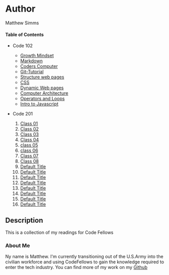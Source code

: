 # Author
Matthew Simms

#### Table of Contents
- Code 102
    * [Growth Mindset](/102-reading-notes/Growth-Mindset.md)
    * [Markdown](/102-reading-notes/markdown.md)
    * [Coders Computer](/102-reading-notes/coders-computer.md)
    * [Git-Tutorial](/102-reading-notes/Git_Tutorial.md)
    * [Structure web pages](/102-reading-notes/Structure_webpages.md)
    * [CSS](/102-reading-notes/CSS.md)
    * [Dynamic Web pages](/102-reading-notes/DynamicJavascript.md)
    * [Computer Architecture](/102-reading-notes/ComputerArch.md)
    * [Operators and Loops](/102-reading-notes/OperatorsLoops.md)
    * [Intro to Javascript](/102-reading-notes/Introjavascript.md)

- Code 201
    1. [Class 01](/201-reading-notes/class-01.md)
    1. [Class 02](/201-reading-notes/class-02.md)
    1. [Class 03](/201-reading-notes/class-03.md)
    1. [Class 04](/201-reading-notes/class-04.md)
    1. [class 05](/201-reading-notes/class-05.md)
    1. [class 06](/201-reading-notes/class-06.md)
    1. [Class 07](/201-reading-notes/class-07.md)
    1. [Class 08](/201-reading-notes/class-08.md)
    1. [Default Title](Changethiswhenthetimecomes)
    1. [Default Title](Changethiswhenthetimecomes)
    1. [Default Title](Changethiswhenthetimecomes)
    1. [Default Title](Changethiswhenthetimecomes)
    1. [Default Title](Changethiswhenthetimecomes)
    1. [Default Title](Changethiswhenthetimecomes)
    1. [Default Title](Changethiswhenthetimecomes)
    1. [Default Title](Changethiswhenthetimecomes)
## Description
This is a collection of my readings for Code Fellows

### About Me
Ny name is Matthew. I'm currently transitioning out of the U.S.Army into the civilian workforce and using CodeFellows to gain the knowledge required to enter the tech industry. You can find more of my work on my [Github](https://github.com/mparkersimms)




  

